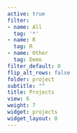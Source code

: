 ```yaml
---
active: true
filter:
- name: All
  tag: '*'
- name: R
  tag: R
- name: Other
  tag: Demo
filter_default: 0
flip_alt_rows: false
folder: project
subtitle: ""
title: Projects
view: 6
weight: 7
widget: projects
widget_layout: 0
---
```



